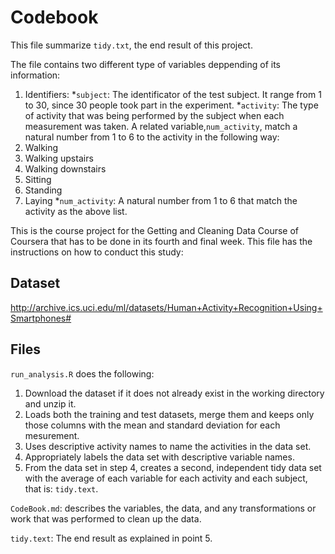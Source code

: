 # Codebook
This file summarize `tidy.txt`, the end result of this project.

The file contains two different type of variables deppending of its information:
1. Identifiers: 
*`subject`: The identificator of the test subject. It range from 1 to 30, since 30 people took part in the experiment.
*`activity`: The type of activity that was being performed by the subject when each measurement was taken. A related variable,`num_activity`, match a natural number from 1 to 6 to the activity in the following way:
  1. Walking
  2. Walking upstairs
  3. Walking downstairs
  4. Sitting
  5. Standing
  6. Laying
*`num_activity`: A natural number from 1 to 6 that match the activity as the above list.


This is the course project for the Getting and Cleaning Data Course of Coursera that has to be done in its fourth and final week. This file has the instructions on how to conduct this study:
## Dataset

http://archive.ics.uci.edu/ml/datasets/Human+Activity+Recognition+Using+Smartphones#


## Files
`run_analysis.R` does the following:
1. Download the dataset if it does not already exist in the working directory and unzip it.
2. Loads both the training and test datasets, merge them and keeps only those columns with the mean and standard deviation for each mesurement.
3. Uses descriptive activity names to name the activities in the data set.
4. Appropriately labels the data set with descriptive variable names. 
5. From the data set in step 4, creates a second, independent tidy data set with the average of each variable for each activity and each subject, that is:             `tidy.text`.

`CodeBook.md`: describes the variables, the data, and any transformations or work that was performed to clean up the data.

`tidy.text`: The end result as explained in point 5.



